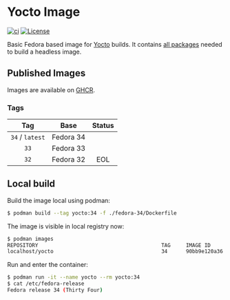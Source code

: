 # Yocto Image

[![ci](https://github.com/jhnc-oss/yocto-image/actions/workflows/ci.yml/badge.svg)](https://github.com/jhnc-oss/yocto-image/actions/workflows/ci.yml)
[![License](https://img.shields.io/badge/license-MIT-yellow.svg)](LICENSE)

Basic Fedora based image for [Yocto](https://www.yoctoproject.org/) builds. It contains [all packages](https://docs.yoctoproject.org/current/ref-manual/system-requirements.html#required-packages-for-the-build-host) needed to build a headless image.

## Published Images

Images are available on [GHCR](https://github.com/jhnc-oss/yocto-image/pkgs/container/yocto-image%2Fyocto).

### Tags

| Tag | Base | Status |
|:---:|:----:|:------:|
| `34` / `latest` | Fedora 34 | |
| `33` | Fedora 33 | |
| `32` | Fedora 32 | EOL |

## Local build

Build the image local using podman:

```sh
$ podman build --tag yocto:34 -f ./fedora-34/Dockerfile
```

The image is visible in local registry now:

```sh
$ podman images
REPOSITORY                                        TAG     IMAGE ID      CREATED        SIZE
localhost/yocto                                   34      90bb9e120a36  2 minutes ago  777 MB
```

Run and enter the container:

```sh
$ podman run -it --name yocto --rm yocto:34
$ cat /etc/fedora-release
Fedora release 34 (Thirty Four)
```
